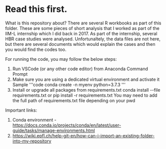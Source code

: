 # Read this first.

What is this repository about?
There are several R workbooks as part of this folder. These are some pieces of short analysis that I worked as part of the IIM-L internship which I did back in 2017. As part of the internship, several HBR case studies were analysed. Unfortunaltely, the data files are not here, but there are several documents which would explain the cases and then you would find the codes too.

For running the code, you may follow the below steps:
1. Run VSCode (or any other code editor) from Anaconda Command Prompt
2. Make sure you are using a dedicated virtual environment and activate it
Sample 
'''code
conda create -n myenv python=3.7.3
'''
3. Install or upgrade all packages from requirements.txt
conda install --file requirements.txt
or pip install -r requirements.txt
You may need to add the full path of requirements.txt file depending on your pwd

Important links:
1. Conda environment - https://docs.conda.io/projects/conda/en/latest/user-guide/tasks/manage-environments.html
2. https://wiki.epfl.ch/help-git-en/how-can-i-import-an-existing-folder-into-my-repository
